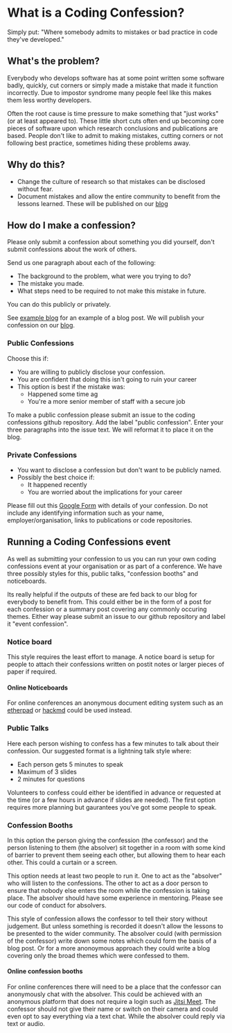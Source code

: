 # What is a Coding Confession?

Simply put: "Where somebody admits to mistakes or bad practice in code they've developed."


## What's the problem?

Everybody who develops software has at some point written some software badly, quickly, cut corners or simply made a mistake that made it function incorrectly. Due to impostor syndrome many people feel like this makes them less worthy developers. 

Often the root cause is time pressure to make something that "just works" (or at least appeared to). These little short cuts often end up becoming core pieces of software upon which research conclusions and publications are based. People don't like to admit to making mistakes, cutting corners or not following best practice, sometimes hiding these problems away. 



## Why do this?

* Change the culture of research so that mistakes can be disclosed without fear.
* Document mistakes and allow the entire community to benefit from the lessons learned. These will be published on our [blog](blog)

## How do I make a confession?

Please only submit a confession about something you did yourself, don't submit confessions about the work of others. 

Send us one paragraph about each of the following:
* The background to the problem, what were you trying to do? 
* The mistake you made.
* What steps need to be required to not make this mistake in future.

You can do this publicly or privately.

See [example blog](exampleblog) for an example of a blog post. 
We will publish your confession on our [blog](https://coding-confessions.github.io/blog). 

### Public Confessions

Choose this if:

* You are willing to publicly disclose your confession.
* You are confident that doing this isn't going to ruin your career
* This option is best if the mistake was:
  * Happened some time ag
  * You're a more senior member of staff with a secure job

To make a public confession please submit an issue to the coding confessions github repository. Add the label "public confession". Enter your three paragraphs into the issue text. We will reformat it to place it on the blog. 

### Private Confessions
* You want to disclose a confession but don't want to be publicly named.
* Possibly the best choice if:
  * It happened recently
  * You are worried about the implications for your career

Please fill out this [Google Form](https://forms.google.com) with details of your confession. Do not include any identifying information such as your name, employer/organisation, links to publications or code repositories. 


## Running a Coding Confessions event

As well as submitting your confession to us you can run your own coding confessions event at your organisation or as part of a conference. We have three possibly styles for this, public talks, "confession booths" and noticeboards. 

Its really helpful if the outputs of these are fed back to our blog for everybody to benefit from. This could either be in the form of a post for each confession or a summary post covering any commonly occuring themes. Either way please submit an issue to our github repository and label it "event confession". 

### Notice board

This style requires the least effort to manage. A notice board is setup for people to attach their confessions written on postit notes or larger pieces of paper if required.

#### Online Noticeboards

For online conferences an anonymous document editing system such as an [etherpad](https://etherpad.org/) or [hackmd](https://hackmd.io/#) could be used instead. 

### Public Talks

Here each person wishing to confess has a few minutes to talk about their confession. Our suggested format is a lightning talk style where:

* Each person gets 5 minutes to speak
* Maximum of 3 slides
* 2 minutes for questions

Volunteers to confess could either be identified in advance or requested at the time (or a few hours in advance if slides are needed). The first option requires more planning but gaurantees you've got some people to speak. 

### Confession Booths

In this option the person giving the confession (the confessor) and the person listening to them (the absolver) sit together in a room with some kind of barrier to prevent them seeing each other, but allowing them to hear each other. This could a curtain or a screen. 

This option needs at least two people to run it. One to act as the "absolver" who will listen to the confessions. The other to act as a door person to ensure that nobody else enters the room while the confession is taking place. The absolver should have some experience in mentoring. Please see our code of conduct for absolvers. 

This style of confession allows the confessor to tell their story without judgement. But unless something is recorded it doesn't allow the lessons to be presented to the wider community. The absolver could (with permission of the confessor) write down some notes which could form the basis of a blog post. Or for a more anonoymous approach they could write a blog covering only the broad themes which were confessed to them. 

#### Online confession booths
For online conferences there will need to be a place that the confessor can anonymously chat with the absolver. This could be achieved with an anonymous platform that does not require a login such as [Jitsi Meet](https://meet.jit.si/). The confessor should not give their name or switch on their camera and could even opt to say everything via a text chat. While the absolver could reply via text or audio. 








